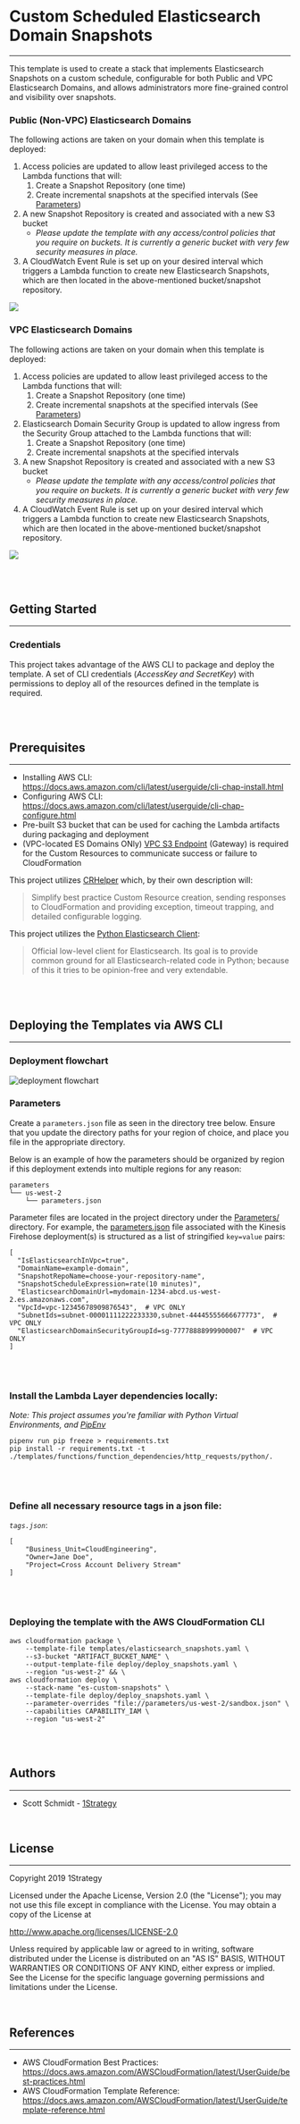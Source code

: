 # Custom Scheduled Elasticsearch Domain Snapshots
---
This template is used to create a stack that implements Elasticsearch Snapshots on a custom schedule, configurable for both Public and VPC Elasticsearch Domains, and allows administrators more fine-grained control and visibility over snapshots.


### Public (Non-VPC) Elasticsearch Domains
The following actions are taken on your domain when this template is deployed:
1. Access policies are updated to allow least privileged access to the Lambda functions that will:
    1. Create a Snapshot Repository (one time)
    1. Create incremental snapshots at the specified intervals (See [Parameters](#parameters-span-idparametersspan))
1. A new Snapshot Repository is created and associated with a new S3 bucket
    - _Please update the template with any access/control policies that you require on buckets. It is currently a generic bucket with very few security measures in place._
1. A CloudWatch Event Rule is set up on your desired interval which triggers a Lambda function to create new Elasticsearch Snapshots, which are then located in the above-mentioned bucket/snapshot repository.

![](./images/public-custom-snapshots.png)

### VPC Elasticsearch Domains
The following actions are taken on your domain when this template is deployed:
1. Access policies are updated to allow least privileged access to the Lambda functions that will:
    1. Create a Snapshot Repository (one time)
    1. Create incremental snapshots at the specified intervals (See [Parameters](#parameters-span-idparametersspan))
1. Elasticsearch Domain Security Group is updated to allow ingress from the Security Group attached to the Lambda functions that will:
    1. Create a Snapshot Repository (one time)
    1. Create incremental snapshots at the specified intervals
1. A new Snapshot Repository is created and associated with a new S3 bucket
    - _Please update the template with any access/control policies that you require on buckets. It is currently a generic bucket with very few security measures in place._
1. A CloudWatch Event Rule is set up on your desired interval which triggers a Lambda function to create new Elasticsearch Snapshots, which are then located in the above-mentioned bucket/snapshot repository.

![](./images/vpc-custom-snapshots.png)

<br /><br />

## Getting Started
---

### Credentials
This project takes advantage of the AWS CLI to package and deploy the template. A set of CLI credentials (*AccessKey and SecretKey*) with permissions to deploy all of the resources defined in the template is required.

<br /><br />

## Prerequisites
---

* Installing AWS CLI:  https://docs.aws.amazon.com/cli/latest/userguide/cli-chap-install.html
* Configuring AWS CLI: https://docs.aws.amazon.com/cli/latest/userguide/cli-chap-configure.html
* Pre-built S3 bucket that can be used for caching the Lambda artifacts during packaging and deployment
* (VPC-located ES Domains ONly) [VPC S3 Endpoint](https://docs.aws.amazon.com/vpc/latest/userguide/vpc-endpoints-access.html) (Gateway) is required for the Custom Resources to communicate success or failure to CloudFormation

This project utilizes [CRHelper](https://pypi.org/project/crhelper/) which, by their own description will:
> Simplify best practice Custom Resource creation, sending responses to CloudFormation and providing exception, timeout trapping, and detailed configurable logging.

This project utilizes the [Python Elasticsearch Client](https://elasticsearch-py.readthedocs.io/en/master/):
> Official low-level client for Elasticsearch. Its goal is to provide common ground for all Elasticsearch-related code in Python; because of this it tries to be opinion-free and very extendable.

<br /><br />

## Deploying the Templates via AWS CLI
---

### Deployment flowchart
![deployment flowchart](./images/flowchart-custom-snapshots.png)

### Parameters <span id="parameters"></span>
Create a `parameters.json` file as seen in the directory tree below. Ensure that you update the directory paths for your region of choice, and place you file in the appropriate directory.

Below is an example of how the parameters should be organized by region if this deployment extends into multiple regions for any reason:

```
parameters
└── us-west-2
    └── parameters.json
```

Parameter files are located in the project directory under the [Parameters/](./parameters) directory. For example, the [parameters.json](./parameters/us-west-2/parameters.json) file associated with the Kinesis Firehose deployment(s) is structured as a list of stringified `key=value` pairs:

```
[
  "IsElasticsearchInVpc=true",
  "DomainName=example-domain",
  "SnapshotRepoName=choose-your-repository-name",
  "SnapshotScheduleExpression=rate(10 minutes)",
  "ElasticsearchDomainUrl=mydomain-1234-abcd.us-west-2.es.amazonaws.com",
  "VpcId=vpc-12345678909876543",  # VPC ONLY
  "SubnetIds=subnet-00001111222233330,subnet-44445555666677773",  # VPC ONLY
  "ElasticsearchDomainSecurityGroupId=sg-77778888999900007"  # VPC ONLY
]
```

<br /><br />

### Install the Lambda Layer dependencies locally:
_Note: This project assumes you're familiar with Python Virtual Environments, and [PipEnv](https://pipenv.readthedocs.io/en/latest/)_
```
pipenv run pip freeze > requirements.txt
pip install -r requirements.txt -t ./templates/functions/function_dependencies/http_requests/python/.
```

<br /><br />

### Define all necessary resource tags in a json file:

*`tags.json`*:
```
[
    "Business_Unit=CloudEngineering",
    "Owner=Jane Doe",
    "Project=Cross Account Delivery Stream"
]
```

<br /><br />

### Deploying the template with the AWS CloudFormation CLI

```
aws cloudformation package \
    --template-file templates/elasticsearch_snapshots.yaml \
    --s3-bucket "ARTIFACT_BUCKET_NAME" \
    --output-template-file deploy/deploy_snapshots.yaml \
    --region "us-west-2" && \
aws cloudformation deploy \
    --stack-name "es-custom-snapshots" \
    --template-file deploy/deploy_snapshots.yaml \
    --parameter-overrides "file://parameters/us-west-2/sandbox.json" \
    --capabilities CAPABILITY_IAM \
    --region "us-west-2"
 ```

<br /><br />

 ## Authors
 ---

* Scott Schmidt - [1Strategy](https://www.1strategy.com)

<br />

## License
---
Copyright 2019 1Strategy

Licensed under the Apache License, Version 2.0 (the "License"); you may not use this file except in compliance with the License. You may obtain a copy of the License at

http://www.apache.org/licenses/LICENSE-2.0

Unless required by applicable law or agreed to in writing, software distributed under the License is distributed on an "AS IS" BASIS, WITHOUT WARRANTIES OR CONDITIONS OF ANY KIND, either express or implied. See the License for the specific language governing permissions and limitations under the License.

<br />

## References
---
* AWS CloudFormation Best Practices: https://docs.aws.amazon.com/AWSCloudFormation/latest/UserGuide/best-practices.html
* AWS CloudFormation Template Reference: https://docs.aws.amazon.com/AWSCloudFormation/latest/UserGuide/template-reference.html

